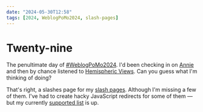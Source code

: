 ```yaml
---
date: "2024-05-30T12:58"
tags: [2024, WeblogPoMo2024, slash-pages]
---
```


# Twenty-nine

The penultimate day of [#WeblogPoMo2024](https://weblog.anniegreens.lol/weblog-posting-month-2024). I'd been checking in on [Annie](https://weblog.anniegreens.lol/) and then by chance listened to [Hemispheric Views](https://listen.hemisphericviews.com/). Can you guess what I'm thinking of doing?

<!--truncate-->

That's right, a slashes page for my [slash pages](https://rknight.me/blog/slash-pages/). Although I'm missing a few of them. I've had to create hacky JavaScript redirects for some of them — but my currently [supported list](https://stollerys.co.uk/slashes) is up.


